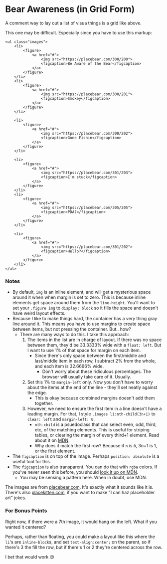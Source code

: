 # Bear Awareness (in Grid Form)

A comment way to lay out a list of visua things is a grid like above.

This one may be difficult. Especially since you have to use this markup:

    <ul class="images">
        <li>
            <figure>
                <a href="#">
                    <img src="https://placebear.com/300/200">
                    <figcaption>Be Aware of the Bear</figcaption>
                </a>
            </figure>        
        </li>
        <li>
            <figure>
                <a href="#">
                    <img src="https://placebear.com/300/201">
                    <figcaption>Smokey</figcaption>
                </a>
            </figure>  
        </li>

        <li>
            <figure>
                <a href="#">
                    <img src="https://placebear.com/300/202">
                    <figcaption>Gone Fishin</figcaption>
                </a>
            </figure>  
        </li>

        <li>
            <figure>
                <a href="#">
                    <img src="https://placebear.com/301/203">
                    <figcaption>I'm stuck</figcaption>
                </a>
            </figure>        
        </li>
        <li>
            <figure>
                <a href="#">
                    <img src="https://placebear.com/305/205">
                    <figcaption>PDA?</figcaption>
                </a>
            </figure>  
        </li>

        <li>
            <figure>
                <a href="#">
                    <img src="https://placebear.com/301/202">
                    <figcaption>Hello?</figcaption>
                </a>
            </figure>  
        </li>
    </ul>

### Notes
* By default, `img` is an inline element, and will get a mysterious space around it
when when margin is set to zero. This is because inline elements get space around them
from the `line-height`. You'll want to set your `.figure img` to `display: block` so it fills
the space and doesn't have weird layout effects.
* Because I like to make things hard, the container has a very thing gray line around it. This means
you have to use margins to create space between items, but not pressing the container. But.. how?
    * There are many ways to do this. I take this approach:
        1. The items in the list are in charge of layout. If there was no space between them, they'd
        be 33.3333% wide with a `float: left`. But I want to use 1% of that space for margin on each item.
            * Since there's only space between the first/middle and last/middle item in each row,
            I subtract 2% from the whole, and each item is 32.6666% wide.
                * Don't worry about these ridiculous percentages. The browser will usually take care of it. Usually.
        2. Set this 1% to `margin-left` only. Now you don't have to worry about the items at the end of the line - they'll set neatly against the edge.
            * This is okay because combined margins doesn't add them together.
        3. However, we need to ensure the first item in a line doesn't have a leading margin. For that, I style `.images li:nth-child(3n+1)` to `clear: left` and `margin-left: 0`.
            * `nth-child` is a psuedoclass that can select even, odd, third, etc, of the matching elements. This is useful for striping tables, or clearing the margin of every third+1 element. Read about it on [MDN](https://developer.mozilla.org/en-US/docs/Web/CSS/%3Anth-child).
            * Why does it match the first row? Because if `n` is `0`, 3n+1 is 1, or the first element.
* The `figcaption` is on top of the image. Perhaps `position: absolute` is a useful tool for this.
* The `figcaption` is also transparent. You can do that with `rgba` colors. If you've never seen this before, you should [look it up on MDN](https://developer.mozilla.org/en-US/docs/Web/CSS/color_value#rgba()).
    * You may be sensing a pattern here. When in doubt, use MDN.

The images are from [placebear.com](https://placebear.com). It's exactly what it sounds like it is.
There's also [placekitten.com](https://placekitten.com), if you want to make "I can haz placeholder art" jokes.

### For Bonus Points

Right now, if there were a 7th image, it would hang on the left.
What if you wanted it centered?

Perhaps, rather than floating, you could make a layout like this where the `li`'s are 
`inline-block`s, and set `text-align:center;` on the parent, so if there's 3 the fill the row, 
but if there's 1 or 2 they're centered across the row.

I bet that would work 😉

